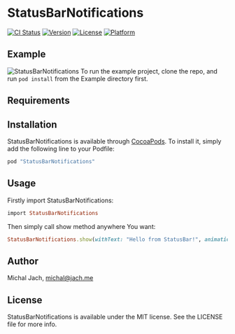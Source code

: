 # StatusBarNotifications

[![CI Status](http://img.shields.io/travis/michaljach/StatusBarNotifications.svg?style=flat)](https://travis-ci.org/michaljach/StatusBarNotifications)
[![Version](https://img.shields.io/cocoapods/v/StatusBarNotifications.svg?style=flat)](http://cocoapods.org/pods/StatusBarNotifications)
[![License](https://img.shields.io/cocoapods/l/StatusBarNotifications.svg?style=flat)](http://cocoapods.org/pods/StatusBarNotifications)
[![Platform](https://img.shields.io/cocoapods/p/StatusBarNotifications.svg?style=flat)](http://cocoapods.org/pods/StatusBarNotifications)

## Example

![StatusBarNotifications](http://i.imgur.com/lEKJbvC.gif)
To run the example project, clone the repo, and run `pod install` from the Example directory first.

## Requirements


## Installation

StatusBarNotifications is available through [CocoaPods](http://cocoapods.org). To install
it, simply add the following line to your Podfile:

```ruby
pod "StatusBarNotifications"
```

## Usage

Firstly import StatusBarNotifications:
```ruby
import StatusBarNotifications
```
Then simply call show method anywhere You want:
```ruby
StatusBarNotifications.show(withText: "Hello from StatusBar!", animation: .slideFromTop)
```

## Author

Michal Jach, michal@jach.me

## License

StatusBarNotifications is available under the MIT license. See the LICENSE file for more info.
